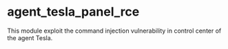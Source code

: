 # agent_tesla_panel_rce

This module exploit the command injection vulnerability in control center of the agent Tesla.
